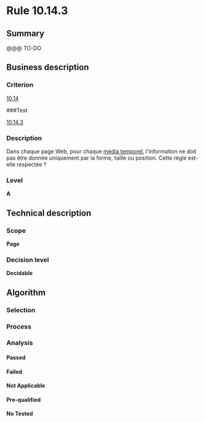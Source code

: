 # Rule 10.14.3

## Summary

@@@ TO-DO

## Business description

### Criterion

[10.14](http://references.modernisation.gouv.fr/sites/default/files/RGAA3_RC2-1/referentiel_technique.htm#crit-10-14)

###Test

[10.14.3](http://references.modernisation.gouv.fr/sites/default/files/RGAA3_RC2-1/referentiel_technique.htm#test-10-14-3)

### Description

Dans chaque page Web, pour chaque <a href="http://references.modernisation.gouv.fr/sites/default/files/RGAA3_RC2-1/glossaire.htm#mMediaTemp">m&eacute;dia temporel</a>, l'information ne doit pas &ecirc;tre donn&eacute;e uniquement par la forme, taille ou position. Cette r&egrave;gle est-elle respect&eacute;e ?

### Level

**A**

## Technical description

### Scope

**Page**

### Decision level

**Decidable**

## Algorithm

### Selection

### Process

### Analysis

#### Passed

#### Failed

#### Not Applicable

#### Pre-qualified

#### No Tested 






